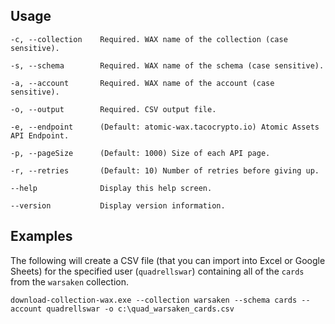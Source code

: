 ## Usage

```
-c, --collection    Required. WAX name of the collection (case sensitive).

-s, --schema        Required. WAX name of the schema (case sensitive).

-a, --account       Required. WAX name of the account (case sensitive).

-o, --output        Required. CSV output file.

-e, --endpoint      (Default: atomic-wax.tacocrypto.io) Atomic Assets API Endpoint.

-p, --pageSize      (Default: 1000) Size of each API page.

-r, --retries       (Default: 10) Number of retries before giving up.

--help              Display this help screen.

--version           Display version information.
```

## Examples

The following will create a CSV file (that you can import into Excel or Google Sheets) for the specified user (`quadrellswar`) containing all of the `cards` from the `warsaken` collection.

```
download-collection-wax.exe --collection warsaken --schema cards --account quadrellswar -o c:\quad_warsaken_cards.csv
```